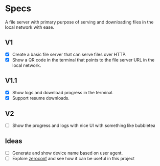 # Specs

A file server with primary purpose of serving and downloading files in the local network with ease.

## V1

- [x] Create a basic file server that can serve files over HTTP.
- [x] Show a QR code in the terminal that points to the file server URL in the local network.

## V1.1

- [x] Show logs and download progress in the terminal.
- [x] Support resume downloads.

## V2

- [ ] Show the progress and logs with nice UI with something like bubbletea

## Ideas

- [ ] Generate and show device name based on user agent.
- [ ] Explore [zeroconf](https://github.com/grandcat/zeroconf) and see how it can be useful in this project
